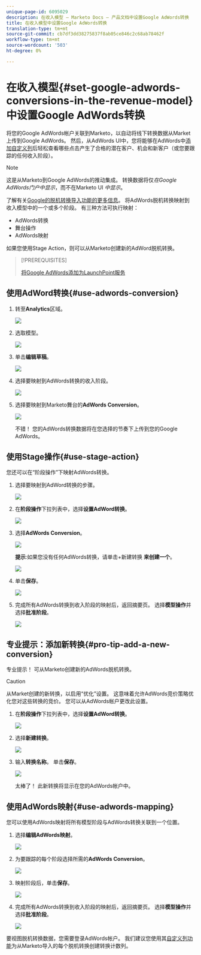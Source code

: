 ```yaml
---
unique-page-id: 6095029
description: 在收入模型 — Marketo Docs — 产品文档中设置Google AdWords转换
title: 在收入模型中设置Google AdWords转换
translation-type: tm+mt
source-git-commit: cb7df3dd38275837f8ab05ce846c2c68ab78462f
workflow-type: tm+mt
source-wordcount: '503'
ht-degree: 0%

---
```



# 在收入模型{#set-google-adwords-conversions-in-the-revenue-model}中设置Google AdWords转换

将您的Google AdWords帐户关联到Marketo，以自动将线下转换数据从Market上传到Google AdWords。 然后，从AdWords UI中，您将能够在AdWords中[添加自定义列](https://support.google.com/adwords/answer/3073556)后轻松查看哪些点击产生了合格的潜在客户、机会和新客户（或您要跟踪的任何收入阶段）。

>[!NOTE]
>
>这是从Marketo到Google AdWords的推动集成。 转换数据将仅&#x200B;_在Google AdWords门户中显示_，而不在Marketo UI _中显示_。

了解有关[Google的脱机转换导入功能的更多信息](https://support.google.com/adwords/answer/2998031?hl=en)。 将AdWords脱机转换映射到收入模型中的一个或多个阶段。 有三种方法可执行映射：

* AdWords转换
* 舞台操作
* AdWords映射

如果您使用Stage Action，则可以从Marketo创建新的AdWord脱机转换。

>[!PREREQUISITES]
>
>[将Google AdWords添加为LaunchPoint服务](/help/marketo/product-docs/administration/additional-integrations/add-google-adwords-as-a-launchpoint-service.md)

## 使用AdWord转换{#use-adwords-conversion}

1. 转至&#x200B;**Analytics**&#x200B;区域。

   ![](assets/image2015-2-23-18-3a9-3a34.png)

1. 选取模型。

   ![](assets/image2015-2-23-18-3a3-3a12.png)

1. 单击&#x200B;**编辑草稿**。

   ![](assets/image2015-3-10-15-3a3-3a20.png)

1. 选择要映射到AdWords转换的收入阶段。

   ![](assets/image2015-2-26-16-3a40-3a2.png)

1. 选择要映射到Marketo舞台的&#x200B;**AdWords Conversion**。

   ![](assets/image2015-2-26-16-3a46-3a15.png)

   不错！ 您的AdWords转换数据将在您选择的节奏下上传到您的Google AdWords。

## 使用Stage操作{#use-stage-action}

您还可以在“阶段操作”下映射AdWords转换。

1. 选择要映射到AdWord转换的步骤。

   ![](assets/image2015-2-26-16-3a40-3a2.png)

1. 在&#x200B;**阶段操作**&#x200B;下拉列表中，选择&#x200B;**设置AdWord转换**。

   ![](assets/image2015-2-26-16-3a52-3a24.png)

1. 选择&#x200B;**AdWords Conversion**。

   ![](assets/image2015-2-26-16-3a54-3a47.png)

   **提示**:如果您没有任何AdWords转换，请单击+新建转换 **来创建一个**。

   ![](assets/image2015-2-26-21-3a22-3a10.png)

1. 单击&#x200B;**保存**。

   ![](assets/image2015-2-26-16-3a56-3a2.png)

1. 完成所有AdWords转换到收入阶段的映射后，返回摘要页。 选择&#x200B;**模型操作**&#x200B;并选择&#x200B;**批准阶段**。

   ![](assets/image2015-2-27-12-3a20-3a20.png)

## 专业提示：添加新转换{#pro-tip-add-a-new-conversion}

专业提示！ 可从Marketo创建新的AdWords脱机转换。

>[!CAUTION]
>
>从Market创建的新转换，以启用“优化”设置。 这意味着允许AdWords竞价策略优化您对这些转换的竞价。 您可以从AdWords帐户更改此设置。

1. 在&#x200B;**阶段操作**&#x200B;下拉列表中，选择&#x200B;**设置AdWord转换**。

   ![](assets/image2015-2-26-16-3a52-3a24.png)

1. 选择&#x200B;**新建转换**。

   ![](assets/image2015-2-26-21-3a22-3a10.png)

1. 输入&#x200B;**转换名称**。 单击&#x200B;**保存**。

   ![](assets/image2015-2-26-21-3a24-3a7.png)

   太棒了！ 此新转换将显示在您的AdWords帐户中。

## 使用AdWords映射{#use-adwords-mapping}

您可以使用AdWords映射将所有模型阶段与AdWords转换关联到一个位置。

1. 选择&#x200B;**编辑AdWords映射**。

   ![](assets/image2015-2-26-17-3a3-3a29.png)

1. 为要跟踪的每个阶段选择所需的&#x200B;**AdWords Conversion**。

   ![](assets/image2015-2-26-17-3a6-3a15.png)

1. 映射阶段后，单击&#x200B;**保存**。

   ![](assets/image2015-2-26-17-3a7-3a48.png)

1. 完成所有AdWords转换到收入阶段的映射后，返回摘要页。 选择&#x200B;**模型操作**&#x200B;并选择&#x200B;**批准阶段**。

   ![](assets/image2015-2-27-12-3a20-3a20.png)

要视图脱机转换数据，您需要登录AdWords帐户。 我们建议您使用其[自定义列功能](https://support.google.com/adwords/answer/3073556)为从Marketo导入的每个脱机转换创建转换计数列。
